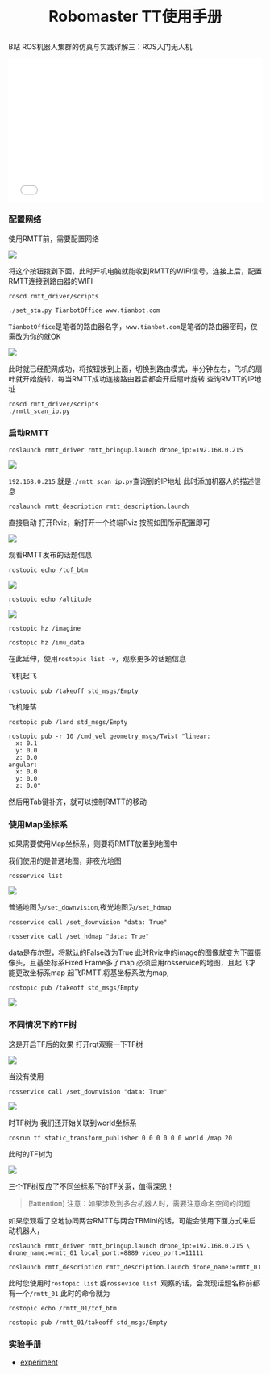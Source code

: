 <p style="font-size:30px; font-weight: bolder; text-align:center "> Robomaster TT使用手册</p>

B站 ROS机器人集群的仿真与实践详解三：ROS入门无人机

<div style="position: relative; padding-bottom: 56.25%; height: 0;">
  <iframe src="//player.bilibili.com/player.html?aid=636973249&bvid=BV1zb4y1x7Cd&cid=541496541&p=1&autoplay=0" scrolling="no" border="0" frameborder="no" framespacing="0" allowfullscreen="true" style="position: absolute; top: 0; left: 0; width: 100%; height: 100%;"> </iframe>
</div>

### 配置网络

使用RMTT前，需要配置网络

![](https://img.kancloud.cn/2f/92/2f92373de6a36cb573887f8d0ee1463d_1920x1440.jpg)

将这个按钮拨到下面，此时开机电脑就能收到RMTT的WIFI信号，连接上后，配置RMTT连接到路由器的WIFI

```shell
roscd rmtt_driver/scripts
```

```shell
./set_sta.py TianbotOffice www.tianbot.com
```

`TianbotOffice`是笔者的路由器名字，`www.tianbot.com`是笔者的路由器密码，仅需改为你的就OK

![](https://img.kancloud.cn/b7/d7/b7d75d0c3cabade9a2394d435c69b3f3_958x96.png)

此时就已经配网成功，将按钮拨到上面，切换到路由模式，半分钟左右，飞机的扇叶就开始旋转，每当RMTT成功连接路由器后都会开启扇叶旋转
查询RMTT的IP地址

```shell
roscd rmtt_driver/scripts
./rmtt_scan_ip.py
```

### 启动RMTT

```shell
roslaunch rmtt_driver rmtt_bringup.launch drone_ip:=192.168.0.215
```
![](https://img.kancloud.cn/e0/fe/e0fe3bc44a3701711a3eff939ffba5bc_734x484.png)

`192.168.0.215` 就是`./rmtt_scan_ip.py`查询到的IP地址
此时添加机器人的描述信息


```shell
roslaunch rmtt_description rmtt_description.launch
```
直接启动
打开Rviz，新打开一个终端Rviz
按照如图所示配置即可

![](https://img.kancloud.cn/4f/a9/4fa98547e4280aeef98c4bb79ef4dd79_1920x1080.png)

观看RMTT发布的话题信息
```shell
rostopic echo /tof_btm
```

![](https://img.kancloud.cn/75/5a/755a67d632631bc73ae3ca2f8da7935f_740x477.png)

```shell
rostopic echo /altitude
```

![](https://img.kancloud.cn/93/70/9370d7be90402fa5738c13c5ca578dcd_594x395.png)

```shell
rostopic hz /imagine
```

```shell
rostopic hz /imu_data
```

在此延伸，使用`rostopic list -v`，观察更多的话题信息


飞机起飞
```shell
rostopic pub /takeoff std_msgs/Empty
```
飞机降落

```shell
rostopic pub /land std_msgs/Empty
```

```shell
rostopic pub -r 10 /cmd_vel geometry_msgs/Twist "linear:
  x: 0.1
  y: 0.0
  z: 0.0
angular:
  x: 0.0
  y: 0.0
  z: 0.0"
```
然后用Tab键补齐，就可以控制RMTT的移动


### 使用Map坐标系

如果需要使用Map坐标系，则要将RMTT放置到地图中

我们使用的是普通地图，非夜光地图
```shell
rosservice list
```

![](https://img.kancloud.cn/f9/dd/f9dd8bdc5a1dbe415904bf88a3d6512a_501x130.png)

普通地图为`/set_downvision`,夜光地图为`/set_hdmap`

```shell
rosservice call /set_downvision "data: True"
```

```shell
rosservice call /set_hdmap "data: True"
```

data是布尔型，将默认的False改为True
此时Rviz中的image的图像就变为下置摄像头，且基坐标系Fixed Frame多了map
必须启用rosservice的地图，且起飞才能更改坐标系map
起飞RMTT,将基坐标系改为map,

```shell
rostopic pub /takeoff std_msgs/Empty
```

![](https://img.kancloud.cn/3e/10/3e10ba76cbdbb6d3da9d204336bc4353_1920x1080.png)

### 不同情况下的TF树

这是开启TF后的效果
打开rqt观察一下TF树

![](https://img.kancloud.cn/71/40/714045c94c298ed7c9bc9281f570a127_1920x1080.png)

当没有使用
```shell
rosservice call /set_downvision "data: True"
```

![](https://img.kancloud.cn/f7/70/f7706ae7f5754e00c9295fe29117a76d_1920x1080.png)

时TF树为
我们还开始关联到world坐标系

```shell
rosrun tf static_transform_publisher 0 0 0 0 0 0 world /map 20
```

此时的TF树为

![](https://img.kancloud.cn/13/dd/13ddaafed06eb26ae8973a44b581c70c_1920x1080.png)

三个TF树反应了不同坐标系下的TF关系，值得深思！

> [!attention]
> 注意：如果涉及到多台机器人时，需要注意命名空间的问题

如果您观看了空地协同两台RMTT与两台TBMini的话，可能会使用下面方式来启动机器人，
```shell
roslaunch rmtt_driver rmtt_bringup.launch drone_ip:=192.168.0.215 \
drone_name:=rmtt_01 local_port:=8889 video_port:=11111
```

```shell
roslaunch rmtt_description rmtt_description.launch drone_name:=rmtt_01
```

此时您使用时`rostopic list` 或`rossevice list `观察的话，会发现话题名称前都有一个`/rmtt_01`
此时的命令就为
```shell
rostopic echo /rmtt_01/tof_btm
```

```shell
rostopic pub /rmtt_01/takeoff std_msgs/Empty
```

### 实验手册

* [experiment](/use_guide/rmtt/experiment/)
